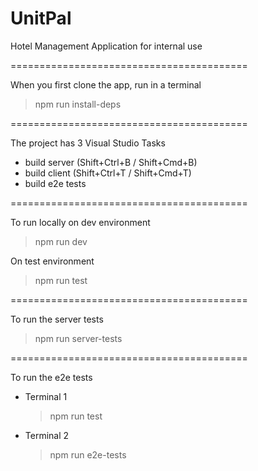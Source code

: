# UnitPal

Hotel Management Application for internal use

=========================================

When you first clone the app, run in a terminal
> npm run install-deps

=========================================

The project has 3 Visual Studio Tasks
 - build server (Shift+Ctrl+B / Shift+Cmd+B)
 - build client (Shift+Ctrl+T / Shift+Cmd+T)
 - build e2e tests
 
=========================================

To run locally on dev environment
> npm run dev

On test environment
> npm run test

=========================================

To run the server tests
> npm run server-tests

=========================================

To run the e2e tests
 - Terminal 1
	> npm run test
 - Terminal 2
	> npm run e2e-tests